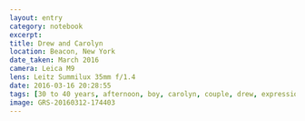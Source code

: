 ```yaml
--- 
layout: entry
category: notebook
excerpt:
title: Drew and Carolyn
location: Beacon, New York
date_taken: March 2016
camera: Leica M9
lens: Leitz Summilux 35mm f/1.4
date: 2016-03-16 20:28:55
tags: [30 to 40 years, afternoon, boy, carolyn, couple, drew, expression, friends, girl, street, sunlight, walking]
image: GRS-20160312-174403
---
```


